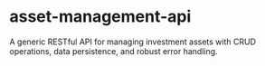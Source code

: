 # asset-management-api
A generic RESTful API for managing investment assets with CRUD operations, data persistence, and robust error handling.
